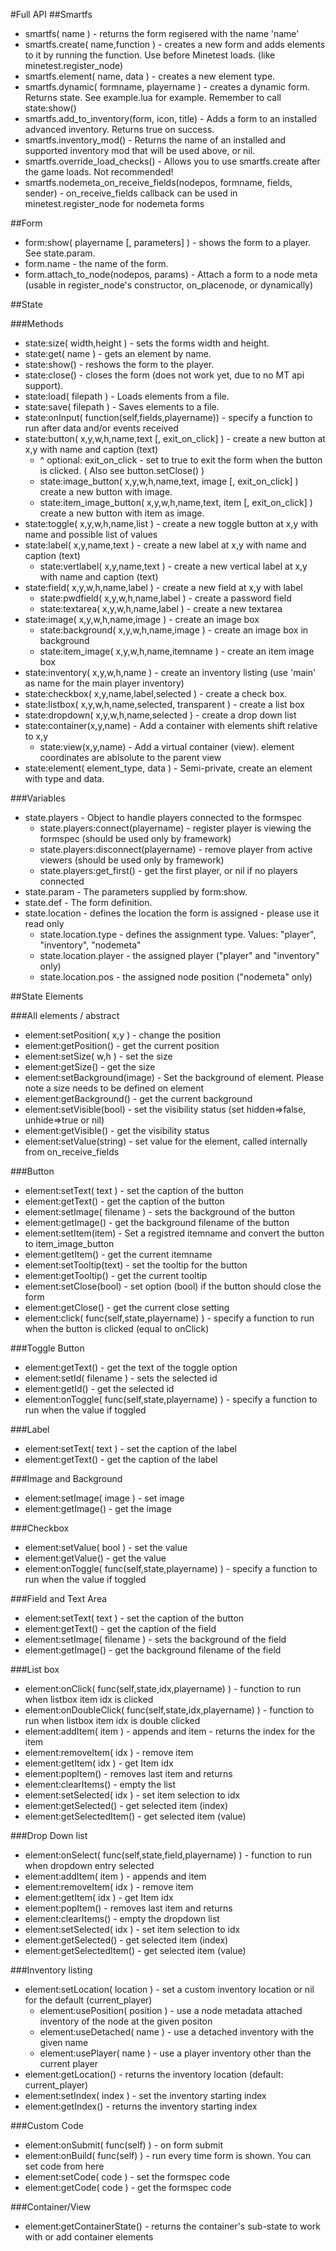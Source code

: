 #Full API
##Smartfs
* smartfs( name ) - returns the form regisered with the name 'name'
* smartfs.create( name,function ) - creates a new form and adds elements to it by running the function. Use before Minetest loads. (like minetest.register_node)
* smartfs.element( name, data ) - creates a new element type.
* smartfs.dynamic( formname, playername ) - creates a dynamic form. Returns state. See example.lua for example. Remember to call state:show()
* smartfs.add\_to\_inventory(form, icon, title) - Adds a form to an installed advanced inventory. Returns true on success.
* smartfs.inventory_mod() - Returns the name of an installed and supported inventory mod that will be used above, or nil.
* smartfs.override\_load\_checks() - Allows you to use smartfs.create after the game loads. Not recommended!
* smartfs.nodemeta_on_receive_fields(nodepos, formname, fields, sender) - on_receive_fields callback can be used in minetest.register_node for nodemeta forms

##Form
* form:show( playername [, parameters] ) - shows the form to a player. See state.param.
* form.name - the name of the form.
* form.attach_to_node(nodepos, params) - Attach a form to a node meta (usable in register_node's constructor, on_placenode, or dynamically)

##State

###Methods
* state:size( width,height ) - sets the forms width and height.
* state:get( name ) - gets an element by name.
* state:show() - reshows the form to the player.
* state:close() - closes the form (does not work yet, due to no MT api support).
* state:load( filepath ) - Loads elements from a file.
* state:save( filepath ) - Saves elements to a file.
* state:onInput( function(self,fields,playername)) - specify a function to run after data and/or events received
* state:button( x,y,w,h,name,text [, exit_on_click] ) - create a new button at x,y with name and caption (text)
  * ^ optional: exit_on_click - set to true to exit the form when the button is clicked. ( Also see button.setClose() )
  * state:image_button( x,y,w,h,name,text, image [, exit_on_click] ) create a new button with image.
  * state:item_image_button( x,y,w,h,name,text, item [, exit_on_click] ) create a new button with item as image.
* state:toggle( x,y,w,h,name,list ) - create a new toggle button at x,y with name and possible list of values
* state:label( x,y,name,text ) - create a new label at x,y with name and caption (text)
  * state:vertlabel( x,y,name,text ) - create a new vertical label at x,y with name and caption (text)
* state:field( x,y,w,h,name,label ) - create a new field at x,y with label
  * state:pwdfield( x,y,w,h,name,label ) - create a password field
  * state:textarea( x,y,w,h,name,label ) - create a new textarea
* state:image( x,y,w,h,name,image ) - create an image box
  * state:background( x,y,w,h,name,image ) - create an image box in background
  * state:item_image( x,y,w,h,name,itemname ) - create an item image box
* state:inventory( x,y,w,h,name ) - create an inventory listing (use 'main' as name for the main player inventory)
* state:checkbox( x,y,name,label,selected ) - create a check box.
* state:listbox( x,y,w,h,name,selected, transparent ) - create a list box
* state:dropdown( x,y,w,h,name,selected ) - create a drop down list
* state:container(x,y,name) - Add a container with elements shift relative to x,y
  * state:view(x,y,name) - Add a virtual container (view). element coordinates are ablsolute to the parent view
* state:element( element_type, data ) - Semi-private, create an element with type and data.

###Variables
* state.players - Object to handle players connected to the formspec
  * state.players:connect(playername) - register player is viewing the formspec (should be used only by framework)
  * state.players:disconnect(playername) - remove player from active viewers (should be used only by framework)
  * state.players:get_first() - get the first player, or nil if no players connected
* state.param - The parameters supplied by form:show.
* state.def - The form definition.
* state.location - defines the location the form is assigned - please use it read only
  * state.location.type - defines the assignment type. Values: "player", "inventory", "nodemeta"
  * state.location.player - the assigned player ("player" and "inventory" only)
  * state.location.pos - the assigned node position ("nodemeta" only)

##State Elements

###All elements / abstract
* element:setPosition( x,y ) - change the position
* element:getPosition() - get the current position
* element:setSize( w,h ) - set the size
* element:getSize() - get the size
* element:setBackground(image) - Set the background of element. Please note a size needs to be defined on element
* element:getBackground() - get the current background
* element:setVisible(bool) - set the visibility status (set hidden=>false, unhide=>true or nil)
* element:getVisible() - get the visibility status
* element:setValue(string) - set value for the element, called internally from on_receive_fields

###Button
* element:setText( text ) - set the caption of the button
* element:getText() - get the caption of the button
* element:setImage( filename ) - sets the background of the button
* element:getImage() - get the background filename of the button
* element:setItem(item) - Set a registred itemname and convert the button to item_image_button
* element:getItem() - get the current itemname
* element:setTooltip(text) - set the tooltip for the button
* element:getTooltip() - get the current tooltip
* element:setClose(bool) - set option (bool) if the button should close the form
* element:getClose() - get the current close setting
* element:click( func(self,state,playername) ) - specify a function to run when the button is clicked (equal to onClick)

###Toggle Button
* element:getText() - get the text of the toggle option
* element:setId( filename ) - sets the selected id
* element:getId() - get the selected id
* element:onToggle( func(self,state,playername) ) - specify a function to run when the value if toggled

###Label
* element:setText( text ) - set the caption of the label
* element:getText() - get the caption of the label

###Image and Background
* element:setImage( image ) - set image
* element:getImage() - get the image

###Checkbox
* element:setValue( bool ) - set the value
* element:getValue() - get the value
* element:onToggle( func(self,state,playername) ) - specify a function to run when the value if toggled

###Field and Text Area
* element:setText( text ) - set the caption of the button
* element:getText() - get the caption of the field
* element:setImage( filename ) - sets the background of the field
* element:getImage() - get the background filename of the field

###List box
* element:onClick( func(self,state,idx,playername) ) - function to run when listbox item idx is clicked
* element:onDoubleClick( func(self,state,idx,playername) ) - function to run when listbox item idx is double clicked
* element:addItem( item ) - appends and item - returns the index for the item
* element:removeItem( idx ) - remove item
* element:getItem( idx ) - get Item idx
* element:popItem() - removes last item and returns
* element:clearItems() - empty the list
* element:setSelected( idx ) - set item selection to idx
* element:getSelected() - get selected item (index)
* element:getSelectedItem() - get selected item (value)

###Drop Down list
* element:onSelect( func(self,state,field,playername) ) - function to run when dropdown entry selected
* element:addItem( item ) - appends and item
* element:removeItem( idx ) - remove item
* element:getItem( idx ) - get Item idx
* element:popItem() - removes last item and returns
* element:clearItems() - empty the dropdown list
* element:setSelected( idx ) - set item selection to idx
* element:getSelected() - get selected item (index)
* element:getSelectedItem() - get selected item (value)

###Inventory listing
* element:setLocation( location ) - set a custom inventory location or nil for the default (current_player)
  * element:usePosition( position ) - use a node metadata attached inventory of the node at the given positon
  * element:useDetached( name ) - use a detached inventory with the given name
  * element:usePlayer( name ) - use a player inventory other than the current player
* element:getLocation() - returns the inventory location (default: current_player)
* element:setIndex( index ) - set the inventory starting index
* element:getIndex() - returns the inventory starting index

###Custom Code
* element:onSubmit( func(self) ) - on form submit
* element:onBuild( func(self) ) - run every time form is shown. You can set code from here
* element:setCode( code ) - set the formspec code
* element:getCode( code ) - get the formspec code

###Container/View
* element:getContainerState() - returns the container's sub-state to work with or add container elements
